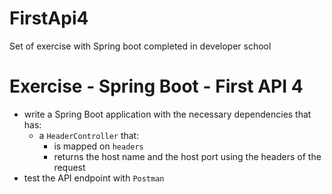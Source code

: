 # FirstApi4

Set of exercise with Spring boot completed in developer school

# Exercise - Spring Boot - First API 4
* write a Spring Boot application with the necessary dependencies that has:
  * a `HeaderController` that:
    * is mapped on `headers`
    * returns the host name and the host port using the headers of the request
* test the API endpoint with `Postman`
